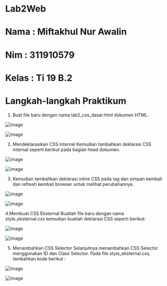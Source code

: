 # Lab2Web

# Nama : Miftakhul Nur Awalin

# Nim  : 311910579

# Kelas : Ti 19 B.2


# Langkah-langkah Praktikum 
1. Buat file baru dengan nama lab2_css_dasar.html dokumen HTML.

 ![image](https://user-images.githubusercontent.com/81568032/113483256-b7092080-94cc-11eb-8c72-1bf4d4bcdbc1.png)
 
 ![image](https://user-images.githubusercontent.com/81568032/113483310-fdf71600-94cc-11eb-89c8-7d9e889351c5.png)

 
2. Mendeklarasikan CSS Internal Kemudian tambahkan deklarasi CSS internal seperti berikut pada bagian head dokumen.

![image](https://user-images.githubusercontent.com/81568032/113483352-2ed74b00-94cd-11eb-9ef5-afd96b61b505.png)

![image](https://user-images.githubusercontent.com/81568032/113483367-3d256700-94cd-11eb-8160-a739ebe4c3fb.png)

3. Kemudian tambahkan deklarasi inline CSS pada tag dan simpan kembali dan refresh kembali browser untuk melihat perubahannya. 

![image](https://user-images.githubusercontent.com/81568032/113483411-7231b980-94cd-11eb-9236-d811b3c5e748.png)

![image](https://user-images.githubusercontent.com/81568032/113483416-7958c780-94cd-11eb-8198-700bda548d67.png)

4.Membuat CSS Eksternal Buatlah file baru dengan nama style_eksternal.css kemudian buatlah deklarasi CSS seperti berikut:

![image](https://user-images.githubusercontent.com/81568032/113483439-9ab9b380-94cd-11eb-9e87-eff5717fb9d7.png)

![image](https://user-images.githubusercontent.com/81568032/113483447-a2795800-94cd-11eb-8aab-9f4ae1d9edef.png)

5. Menambahkan CSS Selector Selanjutnya menambahkan CSS Selector menggunakan ID dan Class Selector. Pada file style_eksternal.css, tambahkan kode berikut :

![image](https://user-images.githubusercontent.com/81568032/113483463-b7ee8200-94cd-11eb-9489-4c3863082fdd.png)

![image](https://user-images.githubusercontent.com/81568032/113483474-c3da4400-94cd-11eb-8ef0-6e473292253b.png)
